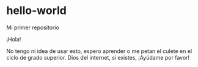 # hello-world
Mi primer repositorio

¡Hola!

No tengo ni idea de usar esto, espero aprender o me petan el culete en el ciclo de grado superior.
Dios del internet, si existes, ¡Ayúdame por favor!
